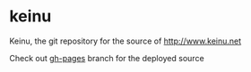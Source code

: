 keinu
=====	

Keinu, the git repository for the source of http://www.keinu.net

Check out [gh-pages](/keinu/keinu/tree/gh-pages) branch for the deployed source
